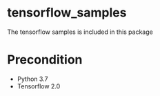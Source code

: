 # tensorflow_samples

The tensorflow samples is included in this package

# Precondition

- Python 3.7
- Tensorflow 2.0
